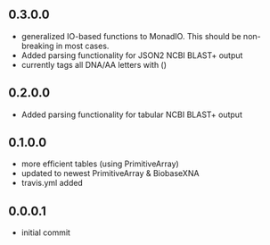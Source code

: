0.3.0.0
-------

- generalized IO-based functions to MonadIO. This should be non-breaking in
  most cases.
- Added parsing functionality for JSON2 NCBI BLAST+ output
- currently tags all DNA/AA letters with ()

0.2.0.0
-------

- Added parsing functionality for tabular NCBI BLAST+ output

0.1.0.0
-------

- more efficient tables (using PrimitiveArray)
- updated to newest PrimitiveArray & BiobaseXNA
- travis.yml added

0.0.0.1
-------

- initial commit
